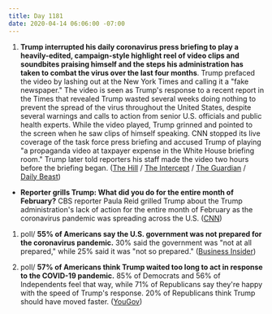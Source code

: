 ```yaml
---
title: Day 1181
date: 2020-04-14 06:06:00 -07:00
---
```


1. **Trump interrupted his daily coronavirus press briefing to play a heavily-edited, campaign-style highlight reel of video clips and soundbites praising himself and the steps his administration has taken to combat the virus over the last four months**. Trump prefaced the video by lashing out at the New York Times and calling it a "fake newspaper." The video is seen as Trump's response to a recent report in the Times that revealed Trump wasted several weeks doing nothing to prevent the spread of the virus throughout the United States, despite several warnings and calls to action from senior U.S. officials and public health experts. While the video played, Trump grinned and pointed to the screen when he saw clips of himself speaking. CNN stopped its live coverage of the task force press briefing and accused Trump of playing "a propaganda video at taxpayer expense in the White House briefing room." Trump later told reporters his staff made the video two hours before the briefing began. ([The Hill](https://thehill.com/homenews/media/492612-cnn-cuts-away-from-propaganda-briefing-as-trump-plays-video-hitting-press) / [The Intercept](https://theintercept.com/2020/04/14/trump-pr-stunt-falls-flat-white-house-video-exposes-failure-prepare-pandemic/) / [The Guardian](https://www.theguardian.com/us-news/2020/apr/13/trump-coronavirus-meltdown-media-authority) / [Daily Beast](https://www.thedailybeast.com/trump-uses-coronavirus-briefing-to-play-batshit-campaign-ad-attacking-press?source=articles&via=rss))

* **Reporter grills Trump: What did you do for the entire month of February?** CBS reporter Paula Reid grilled Trump about the Trump administration's lack of action for the entire month of February as the coronavirus pandemic was spreading across the U.S. ([CNN](https://www.cnn.com/videos/politics/2020/04/13/paula-reid-trump-coronavirus-tsr-vpx.cnn/video/playlists/coronavirus/))

1. poll/ **55% of Americans say the U.S. government was not prepared for the coronavirus pandemic.** 30% said the government was "not at all prepared," while 25% said it was "not so prepared." ([Business Insider](https://www.businessinsider.com.au/55-percent-americans-say-us-government-not-prepared-coronavirus-poll-2020-4))

2. poll/ **57% of Americans think Trump waited too long to act in response to the COVID-19 pandemic.** 85% of Democrats and 56% of Independents feel that way, while 71% of Republicans say they're happy with the speed of Trump's response. 20% of Republicans think Trump should have moved faster. ([YouGov](https://today.yougov.com/topics/politics/articles-reports/2020/04/13/trump-waited-too-long-poll))